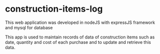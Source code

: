 # construction-items-log
This web application was developed in nodeJS with expressJS framework and mysql for database

This app is used to maintain records of data of construction items such as date, quantity and cost of each purchase and to update and retrieve this data.
